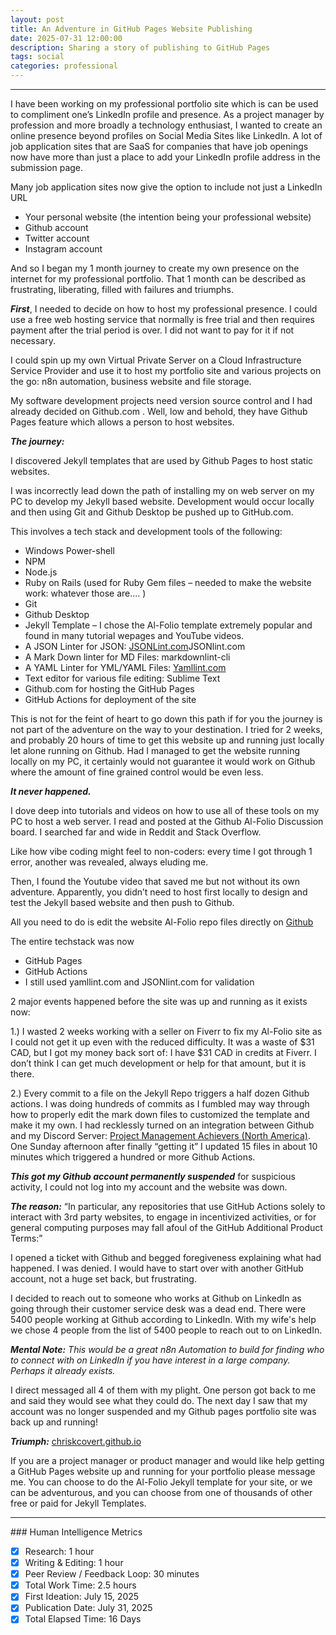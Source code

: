 ```yaml
---
layout: post
title: An Adventure in GitHub Pages Website Publishing
date: 2025-07-31 12:00:00
description: Sharing a story of publishing to GitHub Pages
tags: social
categories: professional
---
```


<hr>
I have been working on my professional portfolio site which is can be used to compliment one’s LinkedIn profile and presence. As a project manager by profession and more broadly a technology enthusiast, I wanted to create an online presence beyond profiles on Social Media Sites like LinkedIn. A lot of job application sites that are SaaS for companies that have job openings now have more than just a place to add your LinkedIn profile address in the submission page. 

Many job application sites now give the option to include not just a LinkedIn URL 


-   Your personal website (the intention being your professional website) 
-   Github account 
-   Twitter account 
-   Instagram account 

And so I began my 1 month journey to create my own presence on the internet for my professional portfolio. That 1 month can be described as frustrating, liberating, filled with failures and triumphs. 

***First***, I needed to decide on how to host my professional presence.  I could use a free web hosting service that normally is free trial and then requires payment after the trial period is over.  I did not want to pay for it if not necessary. 

I could spin up my own Virtual Private Server on a Cloud Infrastructure Service Provider and use it to host my portfolio site and various projects on the go: n8n automation, business website and file storage.

My software development projects need version source control and I had already decided on Github.com . Well, low and behold, they have Github Pages feature which allows a person to host websites. 

***The journey:***

I discovered Jekyll templates that are used by Github Pages to host static websites. 

I was incorrectly lead down the path of installing my on web server on my PC to develop my Jekyll based website. Development would occur locally and then using Git and Github Desktop be pushed up to GitHub.com. 

This involves a tech stack and development tools of the following: 

-    Windows Power-shell
-    NPM
-    Node.js 
-    Ruby on Rails (used for Ruby Gem files – needed to make the website work: whatever those are.... ) 
-    Git 
-    Github Desktop 
-    Jekyll Template – I chose the Al-Folio template extremely popular and found in many tutorial wepages and YouTube videos. 
-    A JSON Linter for JSON: [JSONLint.com](https://www.jsonlint.com)JSONlint.com 
-    A Mark Down linter for MD Files: markdownlint-cli 
-    A YAML Linter for YML/YAML Files: [Yamllint.com](https://www.yamllint.com)
-    Text editor for various file editing: Sublime Text 
-    Github.com for hosting the GitHub Pages 
-    GitHub Actions for deployment of the site 

This is not for the feint of heart to go down this path if for you the journey is not part of the adventure on the way to your destination. I tried for 2 weeks, and probably 20 hours of time to get this website up and running just locally let alone running on Github. Had I managed to get the website running locally on my PC, it certainly would not guarantee it would work on Github where the amount of fine grained control would be even less. 

***It never happened.***

I dove deep into tutorials and videos on how to use all of these tools on my PC to host a web server. I read and posted at the Github Al-Folio Discussion board.   I searched far and wide in Reddit and Stack Overflow. 

Like how vibe coding might feel to non-coders: every time I got through 1 error, another was revealed, always eluding me. 

Then, I found the Youtube video that saved me but not without its own adventure. Apparently, you didn’t need to host first locally to design and test the Jekyll based website and then push to Github. 

All you need to do is edit the website Al-Folio repo files directly on [Github](https://www.github.com)

The entire techstack was now 

-   GitHub Pages 
-   GitHub Actions 
-   I still used yamllint.com and JSONlint.com for validation 

2 major events happened before the site was up and running as it exists now: 

1.) I wasted 2 weeks working with a seller on Fiverr to fix my Al-Folio site as I could not get it up even with the reduced difficulty. It was a waste of $31 CAD, but I got my money back sort of: I have $31 CAD in credits at Fiverr. I don’t think I can get much development or help for that amount, but it is there. 

2.) Every commit to a file on the Jekyll Repo triggers a half dozen Github actions. I was doing hundreds of commits as I fumbled may way through how to properly edit the mark down files to customized the template and make it my own. I had recklessly  turned on an integration between Github and my Discord Server: [Project Management Achievers (North America)](https://discord.com/invite/QZ2aY8dG). One Sunday afternoon after finally “getting it” I updated 15 files in about 10 minutes which triggered a hundred or more Github Actions. 

***This got my Github account permanently suspended*** for suspicious activity, I could not log into my account and the website was down. 

***The reason:*** “In particular, any repositories that use GitHub Actions solely to interact with 3rd party websites, to engage in incentivized activities, or for general computing purposes may fall afoul of the GitHub Additional Product Terms:” 

I opened a ticket with Github and begged foregiveness explaining what had happened. I was denied. I would have to start over with another GitHub account, not a huge set back, but frustrating. 

I decided to reach out to someone who works at Github on LinkedIn as going through their customer service desk was a dead end. There were 5400 people working at Github according to LinkedIn. With my wife's help we chose 4 people from the list of 5400 people to reach out to on LinkedIn. 

***Mental Note:*** *This would be a great n8n Automation to build for finding who to connect with on LinkedIn if you have interest in a large company. Perhaps it already exists.*

I direct messaged all 4 of them with my plight. One person got back to me and said they would see what they could do. The next day I saw that my account was no longer suspended and my Github pages portfolio site was back up and running! 

***Triumph:*** [chriskcovert.github.io](https://chriskcovert.github.io) 

If you are a project manager or product manager and would like help getting a GitHub Pages website up and running for your portfolio please message me. You can choose to do the Al-Folio Jekyll template for your site, or we can be adventurous, and you can choose from one of thousands of other free or paid for Jekyll Templates. 

<hr>
### Human Intelligence Metrics 

-[x]   Research: 1 hour
-[x]   Writing & Editing: 1 hour
-[x]   Peer Review / Feedback Loop: 30 minutes 
-[x]   Total Work Time: 2.5 hours 
-[x]   First Ideation: July 15, 2025
-[x]   Publication Date: July 31, 2025
-[x]   Total Elapsed Time: 16 Days
